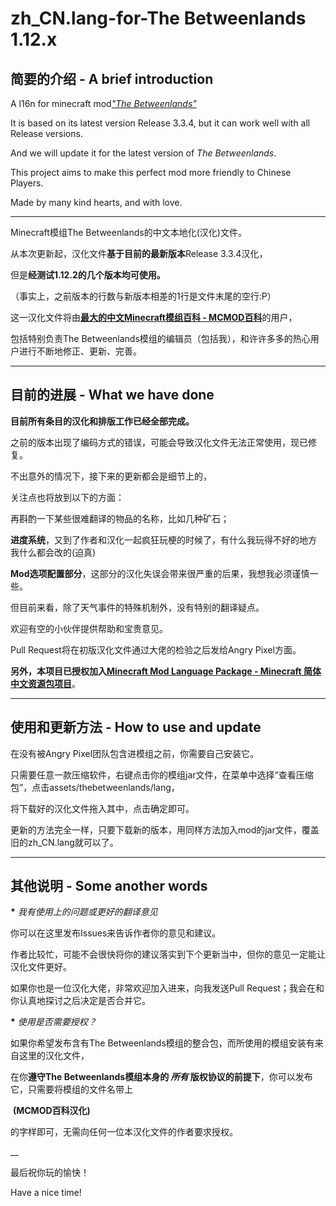 # zh_CN.lang-for-The Betweenlands 1.12.x

## 简要的介绍 - A brief introduction

A l16n for minecraft mod[_"The Betweenlands"_](https://github.com/Angry-Pixel/The-Betweenlands)

It is based on its latest version Release 3.3.4, but it can work well with all Release versions.

And we will update it for the latest version of _The Betweenlands_.

This project aims to make this perfect mod more friendly to Chinese Players.

Made by many kind hearts, and with love.

___
Minecraft模组The Betweenlands的中文本地化(汉化)文件。

从本次更新起，汉化文件**基于目前的最新版本**Release 3.3.4汉化，

但是**经测试1.12.2的几个版本均可使用。**

（事实上，之前版本的行数与新版本相差的1行是文件末尾的空行:P）

这一汉化文件将由[__最大的中文Minecraft模组百科 - MCMOD百科__](http://www.mcmod.cn/)的用户，

包括特别负责The Betweenlands模组的编辑员（包括我），和许许多多的热心用户进行不断地修正、更新、完善。

___

## 目前的进展 - What we have done

**目前所有条目的汉化和排版工作已经全部完成。**

之前的版本出现了编码方式的错误，可能会导致汉化文件无法正常使用，现已修复。

不出意外的情况下，接下来的更新都会是细节上的，

关注点也将放到以下的方面：

再斟酌一下某些很难翻译的物品的名称，比如几种矿石；

**进度系统**，又到了作者和汉化一起疯狂玩梗的时候了，有什么我玩得不好的地方 我什么都会改的(迫真)

**Mod选项配置部分**，这部分的汉化失误会带来很严重的后果，我想我必须谨慎一些。

但目前来看，除了天气事件的特殊机制外，没有特别的翻译疑点。

欢迎有空的小伙伴提供帮助和宝贵意见。

Pull Request将在初版汉化文件通过大佬的检验之后发给Angry Pixel方面。

__另外，本项目已授权加入[Minecraft Mod Language Package - Minecraft 简体中文资源包项目](https://github.com/CFPAOrg/Minecraft-Mod-Language-Package)__。

___

## 使用和更新方法 - How to use and update

在没有被Angry Pixel团队包含进模组之前，你需要自己安装它。

只需要任意一款压缩软件，右键点击你的模组jar文件，在菜单中选择“查看压缩包”，点击assets/thebetweenlands/lang，

将下载好的汉化文件拖入其中，点击确定即可。

更新的方法完全一样，只要下载新的版本，用同样方法加入mod的jar文件，覆盖旧的zh_CN.lang就可以了。

___

## 其他说明 - Some another words

__\*__ _我有使用上的问题或更好的翻译意见_

  你可以在这里发布Issues来告诉作者你的意见和建议。

  作者比较忙，可能不会很快将你的建议落实到下个更新当中，但你的意见一定能让汉化文件更好。

  如果你也是一位汉化大佬，非常欢迎加入进来，向我发送Pull Request；我会在和你认真地探讨之后决定是否合并它。


__\*__ _使用是否需要授权？_
  
  
  如果你希望发布含有The Betweenlands模组的整合包，而所使用的模组安装有来自这里的汉化文件，

  在你**遵守The Betweenlands模组本身的 *所有* 版权协议的前提下**，你可以发布它，只需要将模组的文件名带上

  __(MCMOD百科汉化)__

  的字样即可，无需向任何一位本汉化文件的作者要求授权。

__

最后祝你玩的愉快！

Have a nice time!
